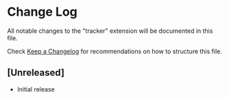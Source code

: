 # Change Log

All notable changes to the "tracker" extension will be documented in this file.

Check [Keep a Changelog](http://keepachangelog.com/) for recommendations on how to structure this file.

## [Unreleased]

- Initial release